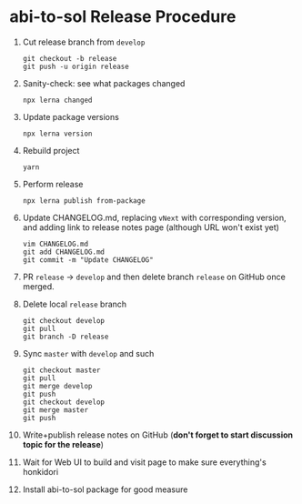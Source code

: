 # abi-to-sol Release Procedure

1. Cut release branch from `develop`

   ```console
   git checkout -b release
   git push -u origin release
   ```

2. Sanity-check: see what packages changed

   ```console
   npx lerna changed
   ```

3. Update package versions

   ```console
   npx lerna version
   ```

4. Rebuild project

   ```console
   yarn
   ```

5. Perform release

   ```console
   npx lerna publish from-package
   ```

6. Update CHANGELOG.md, replacing `vNext` with corresponding version, and
   adding link to release notes page (although URL won't exist yet)

   ```console
   vim CHANGELOG.md
   git add CHANGELOG.md
   git commit -m "Update CHANGELOG"
   ```

7. PR `release` -> `develop` and then delete branch `release` on GitHub
   once merged.

8. Delete local `release` branch

   ```console
   git checkout develop
   git pull
   git branch -D release
   ```

9. Sync `master` with `develop` and such

   ```console
   git checkout master
   git pull
   git merge develop
   git push
   git checkout develop
   git merge master
   git push
   ```

10. Write+publish release notes on GitHub (**don't forget to start
    discussion topic for the release**)

11. Wait for Web UI to build and visit page to make sure everything's
    honkidori

12. Install abi-to-sol package for good measure
